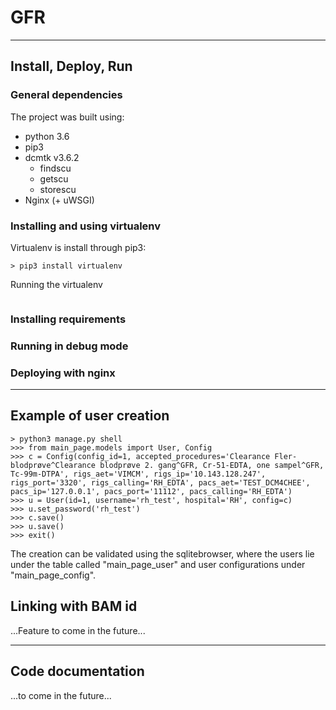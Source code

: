 # GFR

---
## Install, Deploy, Run
### General dependencies
The project was built using:
* python 3.6
* pip3
* dcmtk v3.6.2
  * findscu
  * getscu
  * storescu 
* Nginx (+ uWSGI)

### Installing and using virtualenv
Virtualenv is install through pip3:
```
> pip3 install virtualenv
```

Running the virtualenv
```

```


### Installing requirements


### Running in debug mode


### Deploying with nginx


---

## Example of user creation
```
> python3 manage.py shell
>>> from main_page.models import User, Config
>>> c = Config(config_id=1, accepted_procedures='Clearance Fler-blodprøve^Clearance blodprøve 2. gang^GFR, Cr-51-EDTA, one sampel^GFR, Tc-99m-DTPA', rigs_aet='VIMCM', rigs_ip='10.143.128.247', rigs_port='3320', rigs_calling='RH_EDTA', pacs_aet='TEST_DCM4CHEE', pacs_ip='127.0.0.1', pacs_port='11112', pacs_calling='RH_EDTA')
>>> u = User(id=1, username='rh_test', hospital='RH', config=c)
>>> u.set_password('rh_test')
>>> c.save()
>>> u.save()
>>> exit()
```

The creation can be validated using the sqlitebrowser, where the users lie under the table called "main_page_user" and user configurations under "main_page_config".

## Linking with BAM id
...Feature to come in the future...

---

## Code documentation
...to come in the future...